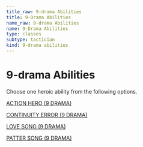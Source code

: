 ```yaml
---
title_raw: 9-drama Abilities
title: 9-Drama Abilities
name_raw: 9-drama Abilities
name: 9-Drama Abilities
type: classes
subtype: tactician
kind: 9-drama abilities
---
```


# 9-drama Abilities

Choose one heroic ability from the following options.

[ACTION HERO (9 DRAMA)](./Action%20Hero.md)

[CONTINUITY ERROR (9 DRAMA)](./Continuity%20Error.md)

[LOVE SONG (9 DRAMA)](./Love%20Song.md)

[PATTER SONG (9 DRAMA)](./Patter%20Song.md)
